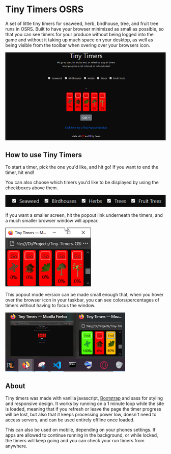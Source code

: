 # Tiny Timers OSRS
 A set of little tiny timers for seaweed, herb, birdhouse, tree, and fruit tree runs in OSRS. Built to have your browser minimized as small as possible, so that you can see timers for your produce without being logged into the game and without it taking up much space on your desktop, as well as being visible from the toolbar when overing over your browsers icon.

![Tiny Timers](/images/tinyTimersFull.png)

## How to use Tiny Timers
 To start a timer, pick the one you'd like, and hit go! If you want to end the timer, hit end!

 You can also choose which timers you'd like to be displayed by using the checkboxes above them.

 ![Tiny Timer Checkboxes](/images/tinyTimersCheckboxes.png)

 If you want a smaller screen, hit the popout link underneath the timers, and a much smaller browser window will appear.

 ![Tiny Timer Popout Mode](/images/tinyTimersPopout.png)

 This popout mode version can be made small enough that, when you hover over the browser icon in your taskbar, you can see colors/percentages of timers without having to focus the window.

 ![Tiny Timers in the Toolbar](/images/tinyTimersToolbar1.png)

## About
 Tiny timers was made with vanilla javascript, [Bootstrap](https://getbootstrap.com/docs/4.5/getting-started/introduction/) and sass for styling and responsive design. It works by running on a 1 minute loop while the site is loaded, meaning that if you refresh or leave the page the timer progress will be lost, but also that it keeps processing power low, doesn't need to access servers, and can be used entirely offline once loaded. 

 This can also be used on mobile, depending on your phones settings. If apps are allowed to continue running in the background, or while locked, the timers will keep going and you can check your run timers from anywhere.
